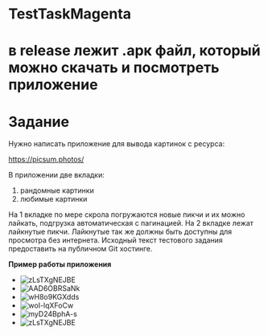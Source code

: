 # TestTaskMagenta

# в release лежит .арк файл, который можно скачать и посмотреть приложение

# Задание
Нужно написать приложение для вывода картинок с ресурса: 

https://picsum.photos/

В приложении две вкладки:

1) рандомные картинки
2) любимые картинки

 
На 1 вкладке по мере скрола погружаются новые пикчи и их можно лайкать, подгрузка автоматическая с пагинацией.
На 2 вкладке лежат лайкнутые пикчи. Лайкнутые так же должны быть доступны для просмотра без интернета.
Исходный текст тестового задания предоставить на публичном Git хостинге.

__Пример работы приложения__
 + ![zLsTXgNEJBE](https://user-images.githubusercontent.com/84678136/188448239-c2e51e05-f518-45a8-8a10-234f8cd1e071.jpg)
 + ![AAD6OBRSaNk](https://user-images.githubusercontent.com/84678136/188448252-767dcbce-08e2-4e0e-835e-4c65ae9995e4.jpg)
 + ![wH8o9KGXdds](https://user-images.githubusercontent.com/84678136/188448262-746ac004-290e-4bd6-b266-7b8cb9d205bf.jpg)
 + ![woI-lqXFoCw](https://user-images.githubusercontent.com/84678136/188448267-9011fc13-c892-4389-bd6d-465f64559ea9.jpg)
 + ![myD24BphA-s](https://user-images.githubusercontent.com/84678136/188448272-2c378f0b-d642-4caa-87fa-8f512b5d173e.jpg)
 + ![zLsTXgNEJBE](https://user-images.githubusercontent.com/84678136/188448278-a8026b20-7669-4664-afcc-d10a4c114756.jpg)
